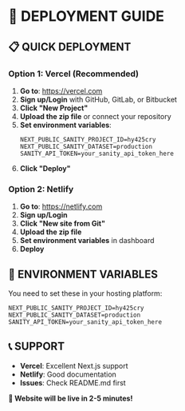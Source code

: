# 🚀 **DEPLOYMENT GUIDE**

## **📋 QUICK DEPLOYMENT**

### **Option 1: Vercel (Recommended)**

1. **Go to**: https://vercel.com
2. **Sign up/Login** with GitHub, GitLab, or Bitbucket
3. **Click "New Project"**
4. **Upload the zip file** or connect your repository
5. **Set environment variables**:
   ```
   NEXT_PUBLIC_SANITY_PROJECT_ID=hy425cry
   NEXT_PUBLIC_SANITY_DATASET=production
   SANITY_API_TOKEN=your_sanity_api_token_here
   ```
6. **Click "Deploy"**

### **Option 2: Netlify**

1. **Go to**: https://netlify.com
2. **Sign up/Login**
3. **Click "New site from Git"**
4. **Upload the zip file**
5. **Set environment variables** in dashboard
6. **Deploy**

## **🔧 ENVIRONMENT VARIABLES**

You need to set these in your hosting platform:

```env
NEXT_PUBLIC_SANITY_PROJECT_ID=hy425cry
NEXT_PUBLIC_SANITY_DATASET=production
SANITY_API_TOKEN=your_sanity_api_token_here
```

## **📞 SUPPORT**

- **Vercel**: Excellent Next.js support
- **Netlify**: Good documentation
- **Issues**: Check README.md first

**🎯 Website will be live in 2-5 minutes!**
